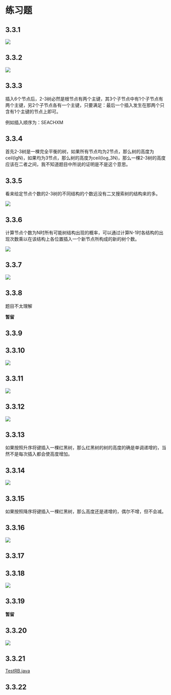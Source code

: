# 练习题

## 3.3.1

![](https://s1.ax1x.com/2018/06/25/PCdnKK.jpg)

## 3.3.2

![](https://s1.ax1x.com/2018/06/25/PCdZgx.jpg)

## 3.3.3

插入6个节点后，2-3树必然是根节点有两个主键，其3个子节点中有1个子节点有两个主键，另2个子节点各有一个主键，只要满足：最后一个插入发生在那两个只含有1个主键的节点上即可。

例如插入顺序为：SEACHXM

## 3.3.4

首先2-3树是一棵完全平衡的树，如果所有节点均为2节点，那么树的高度为ceil(lgN)，如果均为3节点，那么树的高度为ceil(log_3N)，那么一棵2-3树的高度应该在二者之间，我不知道题目中所说的证明是不是这个意思。

## 3.3.5

看来给定节点个数的2-3树的不同结构的个数远没有二叉搜索树的结构来的多。

![](https://s1.ax1x.com/2018/06/25/PCdECR.jpg)

## 3.3.6

计算节点个数为N时所有可能树结构出现的概率，可以通过计算N-1时各结构的出现次数乘以在该结构上各位置插入一个新节点所构成的新的树个数。

![](https://s1.ax1x.com/2018/06/25/PCdev6.jpg)

## 3.3.7

![](https://s1.ax1x.com/2018/06/25/PCdV81.jpg)

## 3.3.8

题目不太理解

**暂留**

## 3.3.9

## 3.3.10

![](https://github.com/Dokyme/algorithms_4th_exercises/blob/master/src/main/resources/3-3-10-1.jpg)

## 3.3.11

![](https://github.com/Dokyme/algorithms_4th_exercises/blob/master/src/main/resources/3-3-11-1.jpg)

## 3.3.12

![](https://github.com/Dokyme/algorithms_4th_exercises/blob/master/src/main/resources/3-3-12-1.jpg)

## 3.3.13

如果按照升序将键插入一棵红黑树，那么红黑树的树的高度的确是单调递增的，当然不是每次插入都会使高度增加。

## 3.3.14

![](https://github.com/Dokyme/algorithms_4th_exercises/blob/master/src/main/resources/3-3-14-1.jpg)

## 3.3.15

如果按照降序将键插入一棵红黑树，那么高度还是递增的，偶尔不增，但不会减。

## 3.3.16

![](https://github.com/Dokyme/algorithms_4th_exercises/blob/master/src/main/resources/3-3-16-1.jpg)

## 3.3.17

## 3.3.18

![](https://github.com/Dokyme/algorithms_4th_exercises/blob/master/src/main/resources/3-3-18-1.jpg)

## 3.3.19

**暂留**

## 3.3.20

![](https://github.com/Dokyme/algorithms_4th_exercises/blob/master/src/main/resources/3-3-20-1.jpg)

## 3.3.21

[TestRB.java](https://github.com/Dokyme/algorithms_4th_exercises/blob/master/src/main/java/com/dokyme/alg4/searching/balanced/TestRB.java)

## 3.3.22